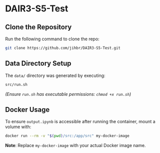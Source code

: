 # DAIR3-S5-Test

## Clone the Repository
Run the following command to clone the repo:
```bash
git clone https://github.com/jihbr/DAIR3-S5-Test.git
```
## Data Directory Setup
The `data/` directory was generated by executing:
```bash
src/run.sh
```
*(Ensure `run.sh` has executable permissions: `chmod +x run.sh`)*

## Docker Usage
To ensure `output.ipynb` is accessible after running the container, mount a volume with:
```bash
docker run --rm -v "$(pwd)/src:/app/src" my-docker-image
```
**Note**: Replace `my-docker-image` with your actual Docker image name.
